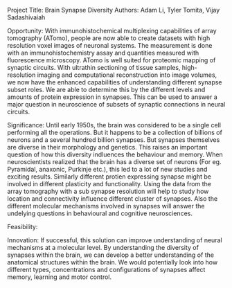 Project Title: Brain Synapse Diversity
Authors: Adam Li, Tyler Tomita, Vijay Sadashivaiah

Opportunity:
With immunohistochemical multiplexing capabilities of array tomography (ATomo), people are now able to create datasets with high resolution voxel images of neuronal systems. The measurement is done with an immunohistochemistry assay and quantities measured with fluorescence microscopy. ATomo is well suited for proteomic mapping of synaptic circuits. With ultrathin sectioning of tissue samples, high-resolution imaging and computational reconstruction into image volumes, we now have the enhanced capabilities of understanding different synapse subset roles. We are able to determine this by the different levels and amounts of protein expression in synapses. This can be used to answer a major question in neuroscience of subsets of synaptic connections in neural circuits. 

Significance:
Until early 1950s, the brain was considered to be a single cell performing all the operations. But it happens to be a collection of billions of neurons and a several hundred billion synapses. But synapses themselves are diverse in their morphology and genetics. This raises an important question of how this diversity indluences the behaviour and memory. When neuroscientists realized that the brain has a diverse set of neurons (For eg. Pyramidal, anaxonic, Purkinje etc.), this led to a lot of new studies and exciting results. Similarly different protien expressing synapse might be involved in different plasticity and functionality. Using the data from the array tomography with a sub synapse resolution will help to study how location and connectivity influence different cluster of synapses. Also the different molecular mechanisms involved in synapses will answer the undelying questions in behavioural and cognitive neurosciences.   



Feasibility:


Innovation:
If successful, this solution can improve understanding of neural mechanisms at a molecular level. By understanding the diversity of synapses within the brain, we can develop a better understanding of the anatomical structures within the brain. We would potentially look into how different types, concentrations and configurations of synapses affect memory, learning and motor control.